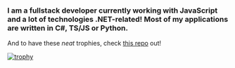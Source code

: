 ### I am a fullstack developer currently working with JavaScript and a lot of technologies .NET-related! Most of my applications are written in C#, TS/JS or Python.

And to have these _neat_ trophies, check [this repo](https://github.com/ryo-ma/github-profile-trophy) out!

[![trophy](https://github-profile-trophy.vercel.app/?username=JustAn0therDev)](https://github.com/ryo-ma/github-profile-trophy)
